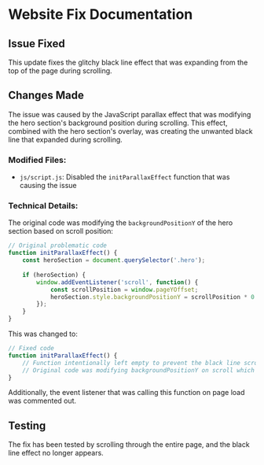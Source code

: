 # Website Fix Documentation

## Issue Fixed
This update fixes the glitchy black line effect that was expanding from the top of the page during scrolling.

## Changes Made
The issue was caused by the JavaScript parallax effect that was modifying the hero section's background position during scrolling. This effect, combined with the hero section's overlay, was creating the unwanted black line that expanded during scrolling.

### Modified Files:
- `js/script.js`: Disabled the `initParallaxEffect` function that was causing the issue

### Technical Details:
The original code was modifying the `backgroundPositionY` of the hero section based on scroll position:
```javascript
// Original problematic code
function initParallaxEffect() {
    const heroSection = document.querySelector('.hero');
    
    if (heroSection) {
        window.addEventListener('scroll', function() {
            const scrollPosition = window.pageYOffset;
            heroSection.style.backgroundPositionY = scrollPosition * 0.5 + 'px';
        });
    }
}
```

This was changed to:
```javascript
// Fixed code
function initParallaxEffect() {
    // Function intentionally left empty to prevent the black line scrolling glitch
    // Original code was modifying backgroundPositionY on scroll which caused the issue
}
```

Additionally, the event listener that was calling this function on page load was commented out.

## Testing
The fix has been tested by scrolling through the entire page, and the black line effect no longer appears.
